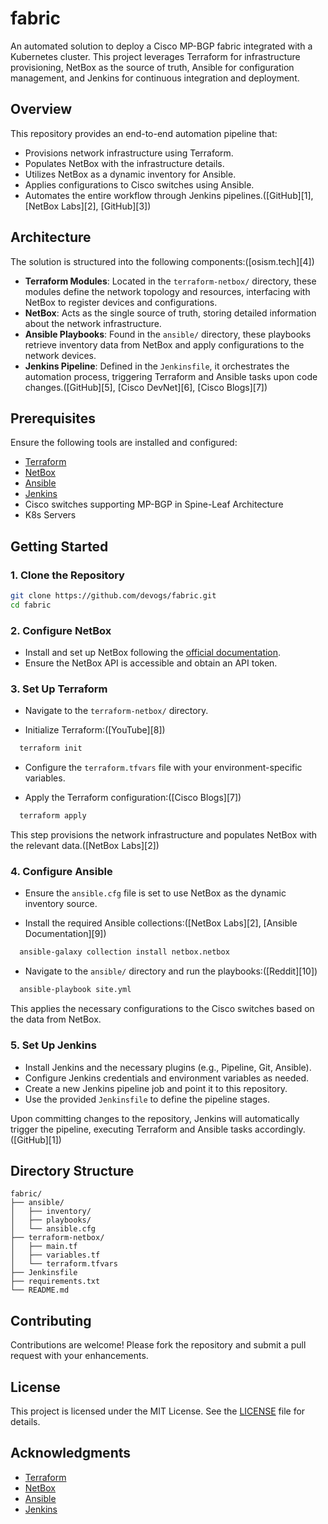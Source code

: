 # fabric

An automated solution to deploy a Cisco MP-BGP fabric integrated with a Kubernetes cluster. This project leverages Terraform for infrastructure provisioning, NetBox as the source of truth, Ansible for configuration management, and Jenkins for continuous integration and deployment.

## Overview

This repository provides an end-to-end automation pipeline that:

* Provisions network infrastructure using Terraform.
* Populates NetBox with the infrastructure details.
* Utilizes NetBox as a dynamic inventory for Ansible.
* Applies configurations to Cisco switches using Ansible.
* Automates the entire workflow through Jenkins pipelines.([GitHub][1], [NetBox Labs][2], [GitHub][3])

## Architecture

The solution is structured into the following components:([osism.tech][4])

* **Terraform Modules**: Located in the `terraform-netbox/` directory, these modules define the network topology and resources, interfacing with NetBox to register devices and configurations.
* **NetBox**: Acts as the single source of truth, storing detailed information about the network infrastructure.
* **Ansible Playbooks**: Found in the `ansible/` directory, these playbooks retrieve inventory data from NetBox and apply configurations to the network devices.
* **Jenkins Pipeline**: Defined in the `Jenkinsfile`, it orchestrates the automation process, triggering Terraform and Ansible tasks upon code changes.([GitHub][5], [Cisco DevNet][6], [Cisco Blogs][7])

## Prerequisites

Ensure the following tools are installed and configured:

* [Terraform](https://www.terraform.io/downloads.html)
* [NetBox](https://netbox.readthedocs.io/en/stable/installation/)
* [Ansible](https://docs.ansible.com/ansible/latest/installation_guide/intro_installation.html)
* [Jenkins](https://www.jenkins.io/doc/book/installing/)
* Cisco switches supporting MP-BGP in Spine-Leaf Architecture
* K8s Servers

## Getting Started

### 1. Clone the Repository

```bash
git clone https://github.com/devogs/fabric.git
cd fabric
```

### 2. Configure NetBox

* Install and set up NetBox following the [official documentation](https://netbox.readthedocs.io/en/stable/installation/).
* Ensure the NetBox API is accessible and obtain an API token.

### 3. Set Up Terraform

* Navigate to the `terraform-netbox/` directory.

* Initialize Terraform:([YouTube][8])

```bash
  terraform init
```



* Configure the `terraform.tfvars` file with your environment-specific variables.

* Apply the Terraform configuration:([Cisco Blogs][7])

```bash
  terraform apply
```



This step provisions the network infrastructure and populates NetBox with the relevant data.([NetBox Labs][2])

### 4. Configure Ansible

* Ensure the `ansible.cfg` file is set to use NetBox as the dynamic inventory source.

* Install the required Ansible collections:([NetBox Labs][2], [Ansible Documentation][9])

```bash
  ansible-galaxy collection install netbox.netbox
```



* Navigate to the `ansible/` directory and run the playbooks:([Reddit][10])

```bash
  ansible-playbook site.yml
```



This applies the necessary configurations to the Cisco switches based on the data from NetBox.

### 5. Set Up Jenkins

* Install Jenkins and the necessary plugins (e.g., Pipeline, Git, Ansible).
* Configure Jenkins credentials and environment variables as needed.
* Create a new Jenkins pipeline job and point it to this repository.
* Use the provided `Jenkinsfile` to define the pipeline stages.

Upon committing changes to the repository, Jenkins will automatically trigger the pipeline, executing Terraform and Ansible tasks accordingly.([GitHub][1])

## Directory Structure

```plaintext
fabric/
├── ansible/
│   ├── inventory/
│   ├── playbooks/
│   └── ansible.cfg
├── terraform-netbox/
│   ├── main.tf
│   ├── variables.tf
│   └── terraform.tfvars
├── Jenkinsfile
├── requirements.txt
└── README.md
```



## Contributing

Contributions are welcome! Please fork the repository and submit a pull request with your enhancements.

## License

This project is licensed under the MIT License. See the [LICENSE](LICENSE) file for details.

## Acknowledgments

* [Terraform](https://www.terraform.io/)
* [NetBox](https://netbox.readthedocs.io/)
* [Ansible](https://www.ansible.com/)
* [Jenkins](https://www.jenkins.io/)
